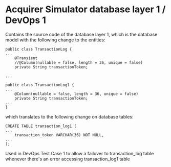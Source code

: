 

# Acquirer Simulator database layer 1 / DevOps 1

Contains the source code of the database layer 1, which is the database model with the following change to the entities:



```
public class TransactionLog {
...
    @Transient
    //@Column(nullable = false, length = 36, unique = false)
    private String transactionToken;

...

public class TransactionLog1 {
...
    @Column(nullable = false, length = 36, unique = false)
    private String transactionToken;
...
}
```

which translates to the following change on database tables:

```
CREATE TABLE transaction_log1 (
...
    transaction_token VARCHAR(36) NOT NULL,
...
);
```

Used in DevOps Test Case 1 to allow a failover to transaction_log table whenever there's an error accessing transaction_log1 table   
